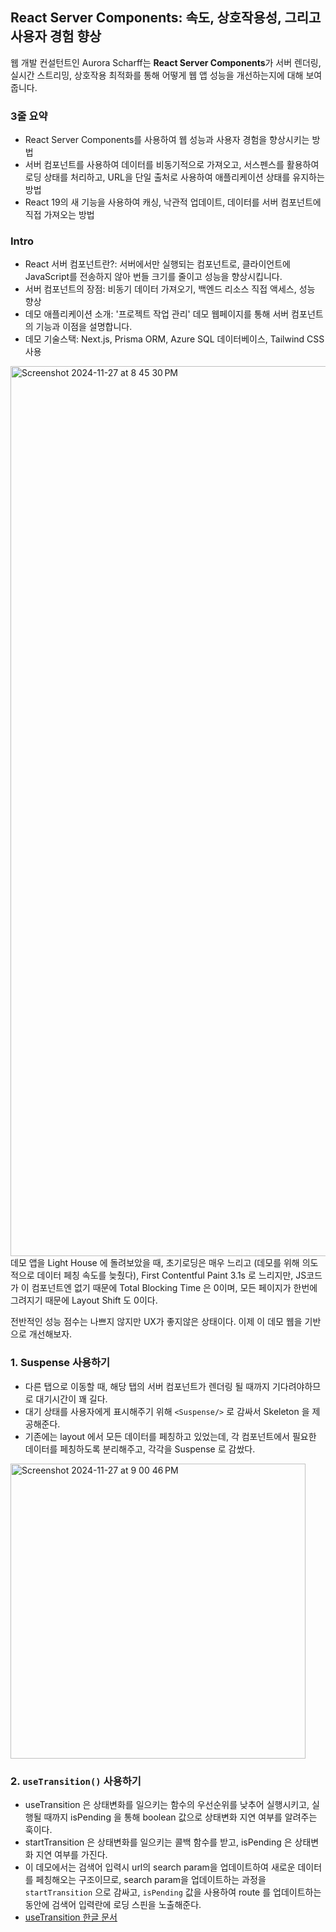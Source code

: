 ## React Server Components: 속도, 상호작용성, 그리고 사용자 경험 향상
웹 개발 컨설턴트인 Aurora Scharff는 **React Server Components**가 서버 렌더링, 실시간 스트리밍, 상호작용 최적화를 통해 어떻게 웹 앱 성능을 개선하는지에 대해 보여줍니다.

### 3줄 요약
- React Server Components를 사용하여 웹 성능과 사용자 경험을 향상시키는 방법
- 서버 컴포넌트를 사용하여 데이터를 비동기적으로 가져오고, 서스펜스를 활용하여 로딩 상태를 처리하고, URL을 단일 출처로 사용하여 애플리케이션 상태를 유지하는 방법
- React 19의 새 기능을 사용하여 캐싱, 낙관적 업데이트, 데이터를 서버 컴포넌트에 직접 가져오는 방법

### Intro
- React 서버 컴포넌트란?: 서버에서만 실행되는 컴포넌트로, 클라이언트에 JavaScript를 전송하지 않아 번들 크기를 줄이고 성능을 향상시킵니다.
- 서버 컴포넌트의 장점: 비동기 데이터 가져오기, 백엔드 리소스 직접 액세스, 성능 향상
- 데모 애플리케이션 소개: '프로젝트 작업 관리' 데모 웹페이지를 통해 서버 컴포넌트의 기능과 이점을 설명합니다.
- 데모 기술스택: Next.js, Prisma ORM, Azure SQL 데이터베이스, Tailwind CSS 사용

<img width="1424" alt="Screenshot 2024-11-27 at 8 45 30 PM" src="https://github.com/user-attachments/assets/65b75967-d80d-4c65-9618-318ae0cd45fc">
데모 앱을 Light House 에 돌려보았을 때, 초기로딩은 매우 느리고 (데모를 위해 의도적으로 데이터 페칭 속도를 늦췄다), First Contentful Paint 3.1s 로 느리지만, JS코드가 이 컴포넌트엔 없기 때문에 Total Blocking Time 은 0이며, 모든 페이지가 한번에 그려지기 때문에 Layout Shift 도 0이다.

전반적인 성능 점수는 나쁘지 않지만 UX가 좋지않은 상태이다. 이제 이 데모 웹을 기반으로 개선해보자.

### 1. Suspense 사용하기
- 다른 탭으로 이동할 때, 해당 탭의 서버 컴포넌트가 렌더링 될 때까지 기다려야하므로 대기시간이 꽤 길다.
- 대기 상태를 사용자에게 표시해주기 위해 `<Suspense/>` 로 감싸서 Skeleton 을 제공해준다.
- 기존에는 layout 에서 모든 데이터를 페칭하고 있었는데, 각 컴포넌트에서 필요한 데이터를 페칭하도록 분리해주고, 각각을 Suspense 로 감쌌다.

<img width="472" alt="Screenshot 2024-11-27 at 9 00 46 PM" src="https://github.com/user-attachments/assets/ddab4791-05cf-4f03-8539-6df746f288e6">

### 2. `useTransition()` 사용하기
- useTransition 은 상태변화를 일으키는 함수의 우선순위를 낮추어 실행시키고, 실행될 때까지 isPending 을 통해 boolean 값으로 상태변화 지연 여부를 알려주는 훅이다.
- startTransition 은 상태변화를 일으키는 콜백 함수를 받고, isPending 은 상태변화 지연 여부를 가진다.
- 이 데모에서는 검색어 입력시 url의 search param을 업데이트하여 새로운 데이터를 페칭해오는 구조이므로, search param을 업데이트하는 과정을 `startTransition` 으로 감싸고, `isPending` 값을 사용하여 route 를 업데이트하는동안에 검색어 입력란에 로딩 스핀을 노출해준다.
- [useTransition 한글 문서](https://ko.react.dev/reference/react/useTransition)
